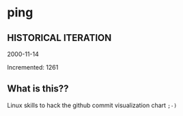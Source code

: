# ping

## HISTORICAL ITERATION
2000-11-14

Incremented: 1261

## What is this?? 
Linux skills to hack the github commit visualization chart `;-)`
